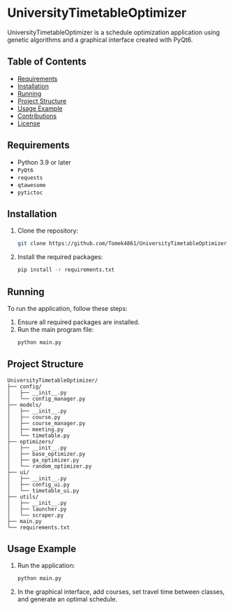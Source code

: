 # UniversityTimetableOptimizer

UniversityTimetableOptimizer is a schedule optimization application using genetic algorithms and a graphical interface created with PyQt6.

## Table of Contents

- [Requirements](#requirements)
- [Installation](#installation)
- [Running](#running)
- [Project Structure](#project-structure)
- [Usage Example](#usage-example)
- [Contributions](#contributions)
- [License](#license)

## Requirements

- Python 3.9 or later
- `PyQt6`
- `requests`
- `qtawesome`
- `pytictoc`

## Installation

1. Clone the repository:
    ```sh
    git clone https://github.com/Tomek4861/UniversityTimetableOptimizer
    ```


2. Install the required packages:
    ```sh
    pip install -r requirements.txt
    ```

## Running

To run the application, follow these steps:

1. Ensure all required packages are installed.
2. Run the main program file:
    ```sh
    python main.py
    ```

## Project Structure

```plaintext
UniversityTimetableOptimizer/
├── config/
│   ├── __init__.py
│   └── config_manager.py
├── models/
│   ├── __init__.py
│   ├── course.py
│   ├── course_manager.py
│   ├── meeting.py
│   └── timetable.py
├── optimizers/
│   ├── __init__.py
│   ├── base_optimizer.py
│   ├── ga_optimizer.py
│   └── random_optimizer.py
├── ui/
│   ├── __init__.py
│   ├── config_ui.py
│   └── timetable_ui.py
├── utils/
│   ├── __init__.py
│   ├── launcher.py
│   └── scraper.py
├── main.py
└── requirements.txt

```

## Usage Example

1. Run the application:
    ```sh
    python main.py
    ```

2. In the graphical interface, add courses, set travel time between classes, and generate an optimal schedule.